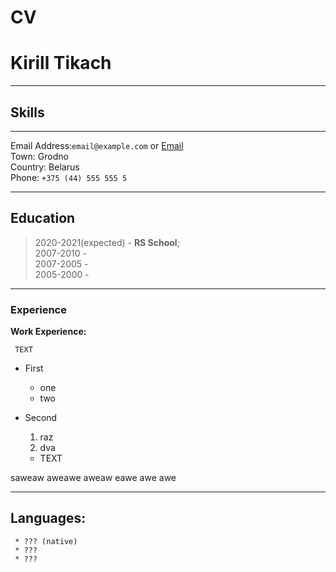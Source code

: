 # CV 

# **Kirill Tikach**
--- ---
## **Skills**

--- ---
Email Address:`email@example.com` or [Email](https:\\)   
Town: Grodno\
Country: Belarus\
Phone: `+375 (44) 555 555 5`
--- ---
## Education

>2020-2021(expected) - **RS School**;  
2007-2010 -   
2007-2005 -  
2005-2000 -  
--- ---
### Experience

**Work Experience:**

     TEXT

- First 
  - one
  - two
- Second 
  1. raz
  2. dva



    * TEXT

saweaw aweawe aweaw eawe awe awe
--- ---
## Languages:

     * ??? (native)
     * ???
     * ???


